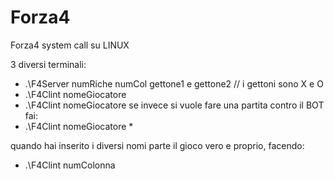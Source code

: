 # Forza4
Forza4 system call su LINUX

3 diversi terminali:
  - .\F4Server numRiche numCol gettone1 e gettone2   // i gettoni sono X e O
  - .\F4Clint nomeGiocatore
  - .\F4Clint nomeGiocatore
se invece si vuole fare una partita contro il BOT fai:
  - .\F4Clint nomeGiocatore \*

quando hai inserito i diversi nomi parte il gioco vero e proprio, facendo:
  - .\F4Clint numColonna
